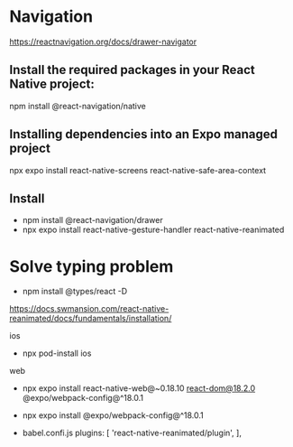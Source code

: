 # Navigation
https://reactnavigation.org/docs/drawer-navigator

## Install the required packages in your React Native project:
npm install @react-navigation/native

## Installing dependencies into an Expo managed project
npx expo install react-native-screens react-native-safe-area-context

## Install
- npm install @react-navigation/drawer
- npx expo install react-native-gesture-handler react-native-reanimated

# Solve typing problem 
- npm install @types/react -D

https://docs.swmansion.com/react-native-reanimated/docs/fundamentals/installation/

ios
- npx pod-install ios

web 
- npx expo install react-native-web@~0.18.10 react-dom@18.2.0
@expo/webpack-config@^18.0.1
- npx expo install @expo/webpack-config@^18.0.1

- babel.confi.js
plugins: [
    'react-native-reanimated/plugin',
],